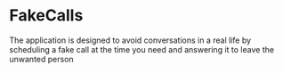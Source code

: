 # FakeCalls
The application is designed to avoid conversations in a real life by scheduling a fake call at the time
you need and answering it to leave the unwanted person
